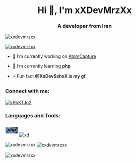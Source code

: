 <h1 align="center">Hi 👋, I'm xXDevMrzXx</h1>
<h3 align="center">A developer from Iran</h3>

<p align="left"> <img src="https://komarev.com/ghpvc/?username=xxdevmrzxx&label=Viewers&color=44ff00&style=flat" alt="xxdevmrzxx" /> </p>

<p align="left"> <a href="https://github.com/ryo-ma/github-profile-trophy"><img src="https://github-profile-trophy.vercel.app/?username=xxdevmrzxx" alt="xxdevmrzxx" /></a> </p>

- 🔭 I’m currently working on [AtomCapture](https://github.com/xXDevMrzXx/AtomCapture)

- 🌱 I’m currently learning **php**

- ⚡ Fun fact **@XxDevSshxX is my gf**

<h3 align="left">Connect with me:</h3>
<p align="left">
<a href="https://discord.gg/k9bKTJn2" target="blank"><img align="center" src="https://raw.githubusercontent.com/rahuldkjain/github-profile-readme-generator/master/src/images/icons/Social/discord.svg" alt="k9bKTJn2" height="30" width="40" /></a>
</p>

<h3 align="left">Languages and Tools:</h3>
<p align="left"> <a href="https://www.php.net" target="_blank" rel="noreferrer"> <img src="https://raw.githubusercontent.com/devicons/devicon/master/icons/php/php-original.svg" alt="php" width="40" height="40"/> </a> <a href="https://www.adobe.com/products/xd.html" target="_blank" rel="noreferrer"> <img src="https://cdn.worldvectorlogo.com/logos/adobe-xd.svg" alt="xd" width="40" height="40"/> </a> </p>

<p><img align="left" src="https://github-readme-stats.vercel.app/api/top-langs?username=xxdevmrzxx&show_icons=true&locale=en&layout=compact" alt="xxdevmrzxx" /></p>

<p>&nbsp;<img align="center" src="https://github-readme-stats.vercel.app/api?username=xxdevmrzxx&show_icons=true&locale=en" alt="xxdevmrzxx" /></p>

<p><img align="center" src="https://github-readme-streak-stats.herokuapp.com/?user=xxdevmrzxx&theme=dark" alt="xxdevmrzxx" /></p>

